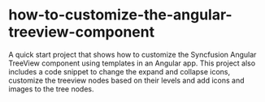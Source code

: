 # how-to-customize-the-angular-treeview-component
A quick start project that shows how to customize the Syncfusion Angular TreeView component using templates in an Angular app. This project also includes a code snippet to change the expand and collapse icons, customize the treeview nodes based on their levels and add icons and images to the tree nodes.
